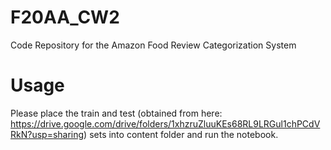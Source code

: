 # F20AA_CW2
Code Repository for the Amazon Food Review Categorization System

# Usage

Please place the train and test (obtained from here: https://drive.google.com/drive/folders/1xhzruZluuKEs68RL9LRGul1chPCdVRkN?usp=sharing) sets into content folder and run the notebook.

